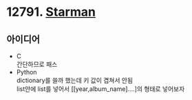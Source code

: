 # 12791. [Starman](https://www.acmicpc.net/problem/12791)  

## 아이디어  
* C  
간단하므로 패스  
* Python  
dictionary를 쓸까 했는데 키 값이 겹쳐서 안됨  
list안에 list를 넣어서 [[year,album_name]....]의 형태로 넣어보자
